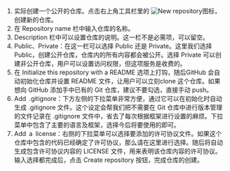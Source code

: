 1. 实际创建一个公开的仓库。点击右上角工具栏里的 ![New repository](https://github.com/new)图标，创建新的仓库。  
2. 在 Repository name 栏中输入仓库的名称。  
3. Description 栏中可以设置仓库的说明。这一栏不是必需项，可以留空。  
4. Public、Private：在这一栏可以选择 Public 还是 Private。这里我们选择 Public，创建公开仓库，仓库内的所有内容都会被公开。选择 Private 可以创建非公开仓库，用户可以设置访问权限，但这项服务是收费的。  
5. 在 Initialize this repository with a README 选项上打钩，随后GitHub 会自动初始化仓库并设置 README 文件，让用户可以立刻clone 这个仓库。如果想向 GitHub 添加手中已有的 Git 仓库，建议不要勾选，直接手动 push。  
6. Add .gitignore：下方左侧的下拉菜单非常方便，通过它可以在初始化时自动生成 .gitignore 文件。这个设定会帮我们把不需要在 Git 仓库中进行版本管理的文件记录在 .gitignore 文件中，省去了每次根据框架进行设置的麻烦。下拉菜单中包含了主要的语言及框架，选择今后将要使用的即可。  
7. Add a license：右侧的下拉菜单可以选择要添加的许可协议文件。如果这个仓库中包含的代码已经确定了许可协议，那么请在这里进行选择。随后将自动生成包含许可协议内容的 LICENSE 文件，用来表明该仓库内容的许可协议。输入选择都完成后，点击 Create repository 按钮，完成仓库的创建。  

